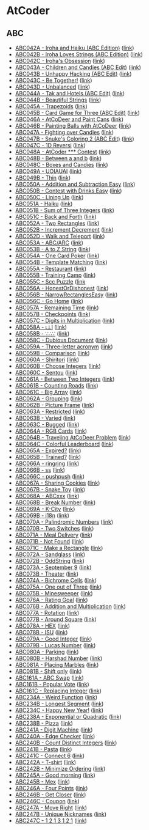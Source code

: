 # AtCoder

## ABC
- [ABC042A - Iroha and Haiku (ABC Edition)](ABC042/A) ([link](https://atcoder.jp/contests/abc042/tasks/abc042_a))
- [ABC042B - Iroha Loves Strings (ABC Edition)](ABC042/B) ([link](https://atcoder.jp/contests/abc042/tasks/abc042_b))
- [ABC042C - Iroha's Obsession](ABC042/C) ([link](https://atcoder.jp/contests/abc042/tasks/arc058_a))
- [ABC043A - Children and Candies (ABC Edit)](ABC043/A) ([link](https://atcoder.jp/contests/abc043/tasks/abc043_a))
- [ABC043B - Unhappy Hacking (ABC Edit)](ABC043/B) ([link](https://atcoder.jp/contests/abc043/tasks/abc043_b))
- [ABC043C - Be Together!](ABC043/C) ([link](https://atcoder.jp/contests/abc043/tasks/arc059_a))
- [ABC043D - Unbalanced](ABC043/D) ([link](https://atcoder.jp/contests/abc043/tasks/abc043_d))
- [ABC044A - Tak and Hotels (ABC Edit)](ABC044/A) ([link](https://atcoder.jp/contests/abc044/tasks/abc044_a))
- [ABC044B - Beautiful Strings](ABC044/B) ([link](https://atcoder.jp/contests/abc044/tasks/abc044_b))
- [ABC045A - Trapezoids](ABC045/A) ([link](https://atcoder.jp/contests/abc045/tasks/abc045_a))
- [ABC045B - Card Game for Three (ABC Edit)](ABC045/B) ([link](https://atcoder.jp/contests/abc045/tasks/abc045_b))
- [ABC046A - AtCoDeer and Paint Cans](ABC046/A) ([link](https://atcoder.jp/contests/abc046/tasks/abc046_a))
- [ABC046B - Painting Balls with AtCoDeer](ABC046/B) ([link](https://atcoder.jp/contests/abc046/tasks/abc046_b))
- [ABC047A - Fighting over Candies](ABC047/A) ([link](https://atcoder.jp/contests/abc047/tasks/abc047_a))
- [ABC047B - Snuke's Coloring 2 (ABC Edit)](ABC047/B) ([link](https://atcoder.jp/contests/abc047/tasks/abc047_b))
- [ABC047C - 1D Reversi](ABC047/C) ([link](https://atcoder.jp/contests/abc047/tasks/arc063_a))
- [ABC048A - AtCoder *** Contest](ABC048/A) ([link](https://atcoder.jp/contests/abc048/tasks/abc048_a))
- [ABC048B - Between a and b](ABC048/B) ([link](https://atcoder.jp/contests/abc048/tasks/abc048_b))
- [ABC048C - Boxes and Candies](ABC048/C) ([link](https://atcoder.jp/contests/abc048/tasks/arc064_a))
- [ABC049A - UOIAUAI](ABC049/A) ([link](https://atcoder.jp/contests/abc049/tasks/abc049_a))
- [ABC049B - Thin](ABC049/B) ([link](https://atcoder.jp/contests/abc049/tasks/abc049_b))
- [ABC050A - Addition and Subtraction Easy](ABC050/A) ([link](https://atcoder.jp/contests/abc050/tasks/abc050_a))
- [ABC050B - Contest with Drinks Easy](ABC050/B) ([link](https://atcoder.jp/contests/abc050/tasks/abc050_a))
- [ABC050C - Lining Up](ABC050/C) ([link](https://atcoder.jp/contests/abc050/tasks/arc066_a))
- [ABC051A - Haiku](ABC051/A) ([link](https://atcoder.jp/contests/abc051/tasks/abc051_a))
- [ABC051B - Sum of Three Integers](ABC051/B) ([link](https://atcoder.jp/contests/abc051/tasks/abc051_b))
- [ABC051C - Back and Forth](ABC051/C) ([link](https://atcoder.jp/contests/abc051/tasks/abc051_c))
- [ABC052A - Two Rectangles](ABC052/A) ([link](https://atcoder.jp/contests/abc052/tasks/abc052_a))
- [ABC052B - Increment Decrement](ABC052/B) ([link](https://atcoder.jp/contests/abc052/tasks/abc052_b))
- [ABC052D - Walk and Teleport](ABC052/D) ([link](https://atcoder.jp/contests/abc052/tasks/arc067_b))
- [ABC053A - ABC/ARC](ABC053/A) ([link](https://atcoder.jp/contests/abc053/tasks/abc053_a))
- [ABC053B - A to Z String](ABC053/B) ([link](https://atcoder.jp/contests/abc053/tasks/abc053_b))
- [ABC054A - One Card Poker](ABC054/A) ([link](https://atcoder.jp/contests/abc054/tasks/abc054_a))
- [ABC054B - Template Matching](ABC054/B) ([link](https://atcoder.jp/contests/abc054/tasks/abc054_b))
- [ABC055A - Restaurant](ABC055/A) ([link](https://atcoder.jp/contests/abc055/tasks/abc055_a))
- [ABC055B - Training Camp](ABC055/B) ([link](https://atcoder.jp/contests/abc055/tasks/abc055_b))
- [ABC055C - Scc Puzzle](ABC055/C) ([link](https://atcoder.jp/contests/abc055/tasks/arc069_a)
- [ABC056A - HonestOrDishonest](ABC056/A) ([link](https://atcoder.jp/contests/abc056/tasks/abc056_a))
- [ABC056B - NarrowRectanglesEasy](ABC056/B) ([link](https://atcoder.jp/contests/abc056/tasks/abc056_b))
- [ABC056C - Go Home](ABC056/C) ([link](https://atcoder.jp/contests/abc056/tasks/arc070_a))
- [ABC057A - Remaining Time](ABC057/A) ([link](https://atcoder.jp/contests/abc057/tasks/abc057_a))
- [ABC057B - Checkpoints](ABC057/B) ([link](https://atcoder.jp/contests/abc057/tasks/abc057_b))
- [ABC057C - Digits in Multiplication](ABC057/C) ([link](https://atcoder.jp/contests/abc057/tasks/abc057_c))
- [ABC058A - ι⊥l](ABC058/A) ([link](https://atcoder.jp/contests/abc058/tasks/abc058_a))
- [ABC058B - ∵∴∵](ABC058/B) ([link](https://atcoder.jp/contests/abc058/tasks/abc058_b))
- [ABC058C - Dubious Document](ABC058/C) ([link](https://atcoder.jp/contests/abc058/tasks/arc071_a))
- [ABC059A - Three-letter acronym](ABC059/A) ([link](https://atcoder.jp/contests/abc059/tasks/abc059_a))
- [ABC059B - Comparison](ABC059/B) ([link](https://atcoder.jp/contests/abc059/tasks/abc059_b))
- [ABC060A - Shiritori](ABC060/A) ([link](https://atcoder.jp/contests/abc060/tasks/abc060_a))
- [ABC060B - Choose Integers](ABC060/B) ([link](https://atcoder.jp/contests/abc060/tasks/abc060_b))
- [ABC060C - Sentou](ABC060/C) ([link](https://atcoder.jp/contests/abc060/tasks/arc073_a))
- [ABC061A - Between Two Integers](ABC061/A) ([link](https://atcoder.jp/contests/abc061/tasks/abc061_a))
- [ABC061B - Counting Roads](ABC061/B) ([link](https://atcoder.jp/contests/abc061/tasks/abc061_b))
- [ABC061C - Big Array](ABC061/C) ([link](https://atcoder.jp/contests/abc061/tasks/abc061_c))
- [ABC062A - Grouping](ABC062/A) ([link](https://atcoder.jp/contests/abc062/tasks/abc062_a))
- [ABC062B - Picture Frame](ABC062/B) ([link](https://atcoder.jp/contests/abc062/tasks/abc062_b))
- [ABC063A - Restricted](ABC063/A) ([link](https://atcoder.jp/contests/abc063/tasks/abc063_a))
- [ABC063B - Varied](ABC063/B) ([link](https://atcoder.jp/contests/abc063/tasks/abc063_b))
- [ABC063C - Bugged](ABC063/C) ([link](https://atcoder.jp/contests/abc063/tasks/arc075_a))
- [ABC064A - RGB Cards](ABC064/A) ([link](https://atcoder.jp/contests/abc064/tasks/abc064_a))
- [ABC064B - Traveling AtCoDeer Problem](ABC064/B) ([link](https://atcoder.jp/contests/abc064/tasks/abc064_b))
- [ABC064C - Colorful Leaderboard](ABC064/C) ([link](https://atcoder.jp/contests/abc064/tasks/abc064_c))
- [ABC065A - Expired?](ABC065/A) ([link](https://atcoder.jp/contests/abc065/tasks/abc065_a))
- [ABC065B - Trained?](ABC065/B) ([link](https://atcoder.jp/contests/abc065/tasks/abc065_b))
- [ABC066A - ringring](ABC066/A) ([link](https://atcoder.jp/contests/abc066/tasks/abc066_a))
- [ABC066B - ss](ABC066/B) ([link](https://atcoder.jp/contests/abc066/tasks/abc066_b))
- [ABC066C - pushpush](ABC066/C) ([link](https://atcoder.jp/contests/abc066/tasks/arc077_a))
- [ABC067A - Sharing Cookies](ABC067/A) ([link](https://atcoder.jp/contests/abc067/tasks/abc067_a))
- [ABC067B - Snake Toy](ABC067/B) ([link](https://atcoder.jp/contests/abc067/tasks/abc067_b))
- [ABC068A - ABCxxx](ABC068/A) ([link](https://atcoder.jp/contests/abc068/tasks/abc068_a))
- [ABC068B - Break Number](ABC068/B) ([link](https://atcoder.jp/contests/abc068/tasks/abc068_b))
- [ABC069A - K-City](ABC069/A) ([link](https://atcoder.jp/contests/abc069/tasks/abc069_a))
- [ABC069B - i18n](ABC069/B) ([link](https://atcoder.jp/contests/abc069/tasks/abc069_b))
- [ABC070A - Palindromic Numbers](ABC070/A) ([link](https://atcoder.jp/contests/abc070/tasks/abc070_a))
- [ABC070B - Two Switches](ABC070/B) ([link](https://atcoder.jp/contests/abc070/tasks/abc070_b))
- [ABC071A - Meal Delivery](ABC071/A) ([link](https://atcoder.jp/contests/abc071/tasks/abc071_a))
- [ABC071B - Not Found](ABC071/B) ([link](https://atcoder.jp/contests/abc071/tasks/abc071_b))
- [ABC071C - Make a Rectangle](ABC071/C) ([link](https://atcoder.jp/contests/abc071/tasks/abc071_c))
- [ABC072A - Sandglass](ABC072/A) ([link](https://atcoder.jp/contests/abc072/tasks/abc072_a))
- [ABC072B - OddString](ABC072/B) ([link](https://atcoder.jp/contests/abc072/tasks/abc072_b))
- [ABC073A - September 9](ABC073/A) ([link](https://atcoder.jp/contests/abc073/tasks/abc073_a))
- [ABC073B - Theater](ABC073/B) ([link](https://atcoder.jp/contests/abc073/tasks/abc073_b))
- [ABC074A - Bichrome Cells](ABC074/A) ([link](https://atcoder.jp/contests/abc074/tasks/abc074_a))
- [ABC075A - One out of Three](ABC075/A) ([link](https://atcoder.jp/contests/abc075/tasks/abc075_a))
- [ABC075B - Minesweeper](ABC075/B) ([link](https://atcoder.jp/contests/abc075/tasks/abc075_b))
- [ABC076A - Rating Goal](ABC076/A) ([link](https://atcoder.jp/contests/abc076/tasks/abc076_a))
- [ABC076B - Addition and Multiplication](ABC076/B) ([link](https://atcoder.jp/contests/abc076/tasks/abc076_b))
- [ABC077A - Rotation](ABC077/A) ([link](https://atcoder.jp/contests/abc077/tasks/abc077_a))
- [ABC077B - Around Square](ABC077/B) ([link](https://atcoder.jp/contests/abc077/tasks/abc077_b))
- [ABC078A - HEX](ABC078/A) ([link](https://atcoder.jp/contests/abc078/tasks/abc078_a))
- [ABC078B - ISU](ABC078/B) ([link](https://atcoder.jp/contests/abc078/tasks/abc078_b))
- [ABC079A - Good Integer](ABC079/A) ([link](https://atcoder.jp/contests/abc079/tasks/abc079_a))
- [ABC079B - Lucas Number](ABC079/B) ([link](https://atcoder.jp/contests/abc079/tasks/abc079_b))
- [ABC080A - Parking](ABC080/A) ([link](https://atcoder.jp/contests/abc080/tasks/abc080_a))
- [ABC080B - Harshad Number](ABC080/B) ([link](https://atcoder.jp/contests/abc080/tasks/abc080_b))
- [ABC081A - Placing Marbles](ABC081/A) ([link](https://atcoder.jp/contests/abc081/tasks/abc081_a))
- [ABC081B - Shift only](ABC081/B) ([link](https://atcoder.jp/contests/abc081/tasks/abc081_b))
- [ABC161A - ABC Swap](ABC061/A) ([link](https://atcoder.jp/contests/abc161/tasks/abc161_a))
- [ABC161B - Popular Vote](ABC061/B) ([link](https://atcoder.jp/contests/abc161/tasks/abc161_b))
- [ABC161C - Replacing Integer](ABC061/C) ([link](https://atcoder.jp/contests/abc161/tasks/abc161_c))
- [ABC234A - Weird Function](ABC234/A) ([link](https://atcoder.jp/contests/abc234/tasks/abc234_a))
- [ABC234B - Longest Segment](ABC234/B) ([link](https://atcoder.jp/contests/abc234/tasks/abc234_b))
- [ABC234C - Happy New Year!](ABC234/C) ([link](https://atcoder.jp/contests/abc234/tasks/abc234_c))
- [ABC238A - Exponential or Quadratic](ABC238/A) ([link](https://atcoder.jp/contests/abc238/tasks/abc238_a))
- [ABC238B - Pizza](ABC238/B) ([link](https://atcoder.jp/contests/abc238/tasks/abc238_b))
- [ABC241A - Digit Machine](ABC241/A) ([link](https://atcoder.jp/contests/abc241/tasks/abc241_a))
- [ABC240A - Edge Checker](ABC240/A) ([link](https://atcoder.jp/contests/abc240/tasks/abc240_a))
- [ABC240B - Count Distinct Integers](ABC240/B) ([link](https://atcoder.jp/contests/abc240/tasks/abc240_b))
- [ABC241B - Pasta](ABC241/B) ([link](https://atcoder.jp/contests/abc241/tasks/abc241_b))
- [ABC241C - Connect 6](ABC241/C) ([link](https://atcoder.jp/contests/abc241/tasks/abc241_c))
- [ABC242A - T-shirt](ABC242/A) ([link](https://atcoder.jp/contests/abc242/tasks/abc242_a))
- [ABC242B - Minimize Ordering](ABC242/B) ([link](https://atcoder.jp/contests/abc242/tasks/abc242_b))
- [ABC245A - Good morning](ABC245/A) ([link](https://atcoder.jp/contests/abc245/tasks/abc245_a))
- [ABC245B - Mex](ABC245/B) ([link](https://atcoder.jp/contests/abc245/tasks/abc245_b))
- [ABC246A - Four Points](ABC246/A) ([link](https://atcoder.jp/contests/abc246/tasks/abc246_a))
- [ABC246B - Get Closer](ABC246/B) ([link](https://atcoder.jp/contests/abc246/tasks/abc246_b))
- [ABC246C - Coupon](ABC246/C) ([link](https://atcoder.jp/contests/abc246/tasks/abc246_c))
- [ABC247A - Move Right](ABC247/A) ([link](https://atcoder.jp/contests/abc247/tasks/abc247_a))
- [ABC247B - Unique Nicknames](ABC247/B) ([link](https://atcoder.jp/contests/abc247/tasks/abc247_b))
- [ABC247C - 1 2 1 3 1 2 1](ABC247/C) ([link](https://atcoder.jp/contests/abc247/tasks/abc247_c))

